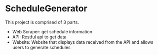 ScheduleGenerator
=================

This project is comprised of 3 parts.

<ul>
  <li>Web Scraper: get schedule information</li>
  <li>API: Restful api to get data</li>
  <li>Website: Website that displays data received from the API and allows users to generate schedules</li>
</ul>
